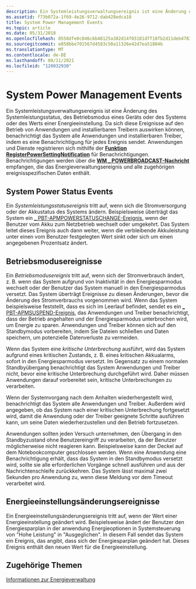 ```yaml
---
description: Ein Systemleistungsverwaltungsereignis ist eine Änderung des Systemleistungsstatus, des Betriebsmodus eines Geräts oder des Systems oder des Werts einer Energieeinstellung.
ms.assetid: f73b072a-1f69-4e26-9712-dab428edca18
title: System Power Management Events
ms.topic: article
ms.date: 05/31/2018
ms.openlocfilehash: 0558dfe0c846c6b48125a382d14f03181d7f18fb2d11deb4783af975e57c4cf0
ms.sourcegitcommit: e858bbe701567d4583c50a11326e42d7ea51804b
ms.translationtype: MT
ms.contentlocale: de-DE
ms.lasthandoff: 08/11/2021
ms.locfileid: "120032930"
---
```

# <a name="system-power-management-events"></a>System Power Management Events

Ein Systemleistungsverwaltungsereignis ist eine Änderung des Systemleistungsstatus, des Betriebsmodus eines Geräts oder des Systems oder des Werts einer Energieeinstellung. Da sich diese Ereignisse auf den Betrieb von Anwendungen und installierbaren Treibern auswirken können, benachrichtigt das System alle Anwendungen und installierbaren Treiber, indem es eine Benachrichtigung für jedes Ereignis sendet. Anwendungen und Dienste registrieren sich mithilfe der [**Funktion RegisterPowerSettingNotification**](/windows/desktop/api/WinUser/nf-winuser-registerpowersettingnotification) für Benachrichtigungen. Benachrichtigungen werden über die [**WM \_ POWERBROADCAST-Nachricht**](wm-powerbroadcast.md) empfangen, die das Energieverwaltungsereignis und alle zugehörigen ereignisspezifischen Daten enthält.

## <a name="system-power-status-events"></a>System Power Status Events

Ein *Systemleistungsstatusereignis* tritt auf, wenn sich die Stromversorgung oder der Akkustatus des Systems ändern. Beispielsweise überträgt das System ein [ \_ PBT-APMPOWERSTATUSCHANGE-Ereignis,](pbt-apmpowerstatuschange.md) wenn der Benutzer vom Akku zum Netzbetrieb wechselt oder umgekehrt. Das System leitet dieses Ereignis auch dann weiter, wenn die verbleibende Akkuleistung unter einen vom Benutzer festgelegten Wert sinkt oder sich um einen angegebenen Prozentsatz ändert.

## <a name="operational-mode-events"></a>Betriebsmodusereignisse

Ein *Betriebsmodusereignis* tritt auf, wenn sich der Stromverbrauch ändert, z. B. wenn das System aufgrund von Inaktivität in den Energiesparmodus wechselt oder der Benutzer das System manuell in den Energiesparmodus versetzt. Das System überträgt Ereignisse zu diesen Änderungen, bevor die Änderung des Stromverbrauchs vorgenommen wird. Wenn das System beispielsweise feststellt, dass es sich im Leerlauf befindet, sendet es ein [ \_ PBT-APMSUSPEND-Ereignis,](pbt-apmsuspend.md) das Anwendungen und Treiber benachrichtigt, dass der Betrieb angehalten und der Energiesparmodus unterbrochen wird, um Energie zu sparen. Anwendungen und Treiber können sich auf den Standbymodus vorbereiten, indem Sie Dateien schließen und Daten speichern, um potenzielle Datenverluste zu vermeiden.

Wenn das System eine *kritische Unterbrechung* ausführt, wird das System aufgrund eines kritischen Zustands, z. B. eines kritischen Akkualarms, sofort in den Energiesparmodus versetzt. Im Gegensatz zu einem normalen Standbyübergang benachrichtigt das System Anwendungen und Treiber nicht, bevor eine kritische Unterbrechung durchgeführt wird. Daher müssen Anwendungen darauf vorbereitet sein, kritische Unterbrechungen zu verarbeiten.

Wenn der Systemvorgang nach dem Anhalten wiederhergestellt wird, benachrichtigt das System alle Anwendungen und Treiber. Außerdem wird angegeben, ob das System nach einer kritischen Unterbrechung fortgesetzt wird, damit die Anwendung oder der Treiber geeignete Schritte ausführen kann, um seine Daten wiederherzustellen und den Betrieb fortzusetzen.

Anwendungen sollten jeden Versuch unternehmen, den Übergang in den Standbyzustand ohne Benutzereingriff zu verarbeiten, da der Benutzer möglicherweise nicht reagieren kann. Beispielsweise kann der Deckel auf dem Notebookcomputer geschlossen werden. Wenn eine Anwendung eine Benachrichtigung erhält, dass das System in den Standbymodus versetzt wird, sollte sie alle erforderlichen Vorgänge schnell ausführen und aus der Nachrichtenschleife zurückkehren. Das System lässt maximal zwei Sekunden pro Anwendung zu, wenn diese Meldung vor dem Timeout verarbeitet wird.

## <a name="power-setting-change-events"></a>Energieeinstellungsänderungsereignisse

Ein Energieeinstellungsänderungsereignis tritt auf, wenn der Wert einer Energieeinstellung geändert wird. Beispielsweise ändert der Benutzer den Energiesparplan in der anwendung Energieoptionen in Systemsteuerung von "Hohe Leistung" in "Ausgeglichen". In diesem Fall sendet das System ein Ereignis, das angibt, dass sich der Energiesparplan geändert hat. Dieses Ereignis enthält den neuen Wert für die Energieeinstellung.

## <a name="related-topics"></a>Zugehörige Themen

<dl> <dt>

[Informationen zur Energieverwaltung](about-power-management.md)
</dt> </dl>

 

 



